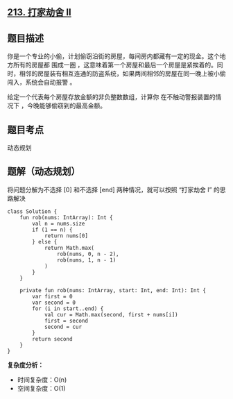 ## [213. 打家劫舍 II](https://leetcode.cn/problems/house-robber-ii/description/)

## 题目描述

你是一个专业的小偷，计划偷窃沿街的房屋，每间房内都藏有一定的现金。这个地方所有的房屋都 围成一圈 ，这意味着第一个房屋和最后一个房屋是紧挨着的。同时，相邻的房屋装有相互连通的防盗系统，如果两间相邻的房屋在同一晚上被小偷闯入，系统会自动报警 。

给定一个代表每个房屋存放金额的非负整数数组，计算你 在不触动警报装置的情况下 ，今晚能够偷窃到的最高金额。

## 题目考点

动态规划

## 题解（动态规划）

将问题分解为不选择 [0] 和不选择 [end] 两种情况，就可以按照 “打家劫舍 I” 的思路解决
 
```
class Solution {
    fun rob(nums: IntArray): Int {
        val n = nums.size
        if (1 == n) {
            return nums[0]
        } else {
            return Math.max(
                rob(nums, 0, n - 2),
                rob(nums, 1, n - 1)
            )
        }
    }

    private fun rob(nums: IntArray, start: Int, end: Int): Int {
        var first = 0
        var second = 0
        for (i in start..end) {
            val cur = Math.max(second, first + nums[i])
            first = second
            second = cur
        }
        return second
    }
}
```

**复杂度分析：**

- 时间复杂度：O(n)
- 空间复杂度：O(1) 
